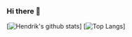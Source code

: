 ### Hi there 👋

[![Hendrik's github stats](https://github-readme-stats.vercel.app/api?username=wicakhendrik)]
[![Top Langs](https://github-readme-stats.vercel.app/api/top-langs/?username=wicakhendrik&layout=compact)]

<!--
**wicakhendrik/wicakhendrik** is a ✨ _special_ ✨ repository because its `README.md` (this file) appears on your GitHub profile.

Here are some ideas to get you started:

- 🔭 I’m currently working on ...
- 🌱 I’m currently learning ...
- 👯 I’m looking to collaborate on ...
- 🤔 I’m looking for help with ...
- 💬 Ask me about ...
- 📫 How to reach me: ...
- 😄 Pronouns: ...
- ⚡ Fun fact: ...
-->
